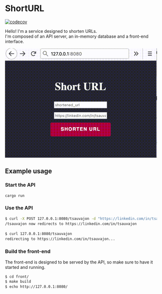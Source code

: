 # ShortURL

[![codecov](https://codecov.io/gh/tsauvajon/shorturl/branch/master/graph/badge.svg?token=EbP2Znh1m3)](https://codecov.io/gh/tsauvajon/shorturl)

Hello! I'm a service designed to shorten URLs.  
I'm composed of an API server, an in-memory database and a front-end interface.

![Demo](/demo.gif)

## Example usage

### Start the API

```sh
cargo run
```

### Use the API

```sh
$ curl -X POST 127.0.0.1:8080/tsauvajon -d "https://linkedin.com/in/tsauvajon"
/tsauvajon now redirects to https://linkedin.com/in/tsauvajon

$ curl 127.0.0.1:8080/tsauvajon                                               
redirecting to https://linkedin.com/in/tsauvajon...
```

### Build the front-end

The front-end is designed to be served by the API, so make sure to have it
started and running.

```sh
$ cd front/
$ make build
$ echo http://127.0.0.1:8080/
```

